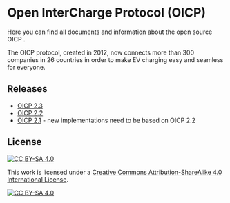 # Open InterCharge Protocol (OICP)

Here you can find all documents and information about the open source OICP .

The OICP protocol, created in 2012, now connects more than 300 companies in 26 countries in order to make EV charging easy and seamless for everyone.

## Releases

* [OICP 2.3](https://github.com/hubject/oicp/tree/master/OICP%202.3)
* [OICP 2.2](https://github.com/hubject/oicp/releases/tag/v2.2)
* [OICP 2.1](https://github.com/hubject/oicp/releases/tag/v2.1) - new implementations need to be based on OICP 2.2


## License
[![CC BY-SA 4.0][cc-by-sa-shield]][cc-by-sa]

This work is licensed under a [Creative Commons Attribution-ShareAlike 4.0
International License][cc-by-sa].

[![CC BY-SA 4.0][cc-by-sa-image]][cc-by-sa]

[cc-by-sa]: http://creativecommons.org/licenses/by-sa/4.0/
[cc-by-sa-image]: https://licensebuttons.net/l/by-sa/4.0/88x31.png
[cc-by-sa-shield]: https://img.shields.io/badge/License-CC%20BY--SA%204.0-lightgrey.svg
